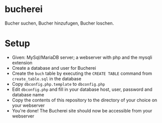# bucherei
Bucher suchen, Bucher hinzufugen, Bucher loschen.

# Setup
 - Given: MySql/MariaDB server; a webserver with php and the mysqli extension
 - Create a database and user for Bucherei
 - Create the `buch` table by executing the `CREATE TABLE` command from `create_table.sql` in the database
 - Copy `dbconfig.php.template` to `dbconfig.php`
 - Edit `dbconfig.php` and fill in your database host, user, password and database name
 - Copy the contents of this repository to the directory of your choice on your webserver
 - You're done! The Bucherei site should now be accessible from your webserver
